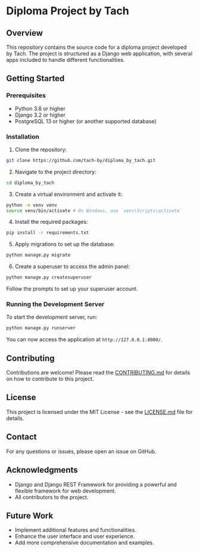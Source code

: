 # Diploma Project by Tach

## Overview

This repository contains the source code for a diploma project developed by Tach. The project is structured as a Django web application, with several apps included to handle different functionalities.


## Getting Started

### Prerequisites

- Python 3.8 or higher
- Django 3.2 or higher
- PostgreSQL 13 or higher (or another supported database)

### Installation

1. Clone the repository:

```bash
git clone https://github.com/tach-by/diploma_by_tach.git
```

2. Navigate to the project directory:

```bash
cd diploma_by_tach
```

3. Create a virtual environment and activate it:

```bash
python -m venv venv
source venv/bin/activate # On Windows, use `venv\Scripts\activate`
```

4. Install the required packages:

```bash
pip install -r requirements.txt
```

5. Apply migrations to set up the database:

```bash
python manage.py migrate
```

6. Create a superuser to access the admin panel:

```bash
python manage.py createsuperuser
```

Follow the prompts to set up your superuser account.

### Running the Development Server

To start the development server, run:

```bash
python manage.py runserver
```

You can now access the application at `http://127.0.0.1:8000/`.

## Contributing

Contributions are welcome! Please read the [CONTRIBUTING.md](CONTRIBUTING.md) for details on how to contribute to this project.

## License

This project is licensed under the MIT License - see the [LICENSE.md](LICENSE.md) file for details.

## Contact

For any questions or issues, please open an issue on GitHub.

## Acknowledgments

- Django and Django REST Framework for providing a powerful and flexible framework for web development.
- All contributors to the project.

## Future Work

- Implement additional features and functionalities.
- Enhance the user interface and user experience.
- Add more comprehensive documentation and examples.
